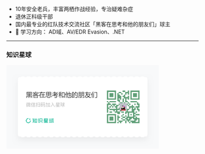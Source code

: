 
- 10年安全老兵，丰富两栖作战经验，专治疑难杂症
- 退休正科级干部
- 国内最专业的红队技术交流社区「黑客在思考和他的朋友们」球主
- 🌱 学习方向： AD域、AV/EDR Evasion、.NET

  
-----

### 知识星球

<img src="./海报.png" width="400">
<img src="https://github.com/evilashz/evilashz/assets/50722929/5af99ca7-a346-4f7e-99d0-e1750b96362d" alt="" align="right"/> 


